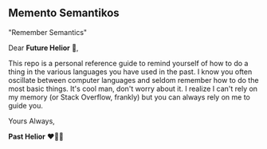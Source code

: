 ## Memento Semantikos
"Remember Semantics"


Dear **Future Helior** 🌟,

This repo is a personal reference guide to remind yourself of how to do a thing in the various languages you have used in the past. I know you often oscillate between computer languages and seldom remember how to do the most basic things. It's cool man, don't worry about it. I realize I can't rely on my memory (or Stack Overflow, frankly) but you can always rely on me to guide you.

Yours Always,

**Past Helior** ❤️💜💙
